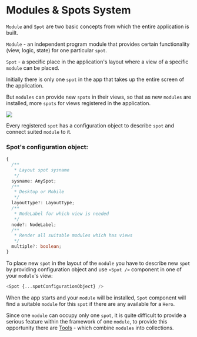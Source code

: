# Modules & Spots System

`Module` and `Spot` are two basic concepts from which the entire application is built.

`Module` - an independent program module that provides certain functionality (view, logic, state) for one particular `spot`.

`Spot` - a specific place in the application's layout where a view of a specific `module` can be placed.

Initially there is only one `spot` in the app that takes up the entire screen of the application.

But `modules` can provide new `spots` in their views, so that as new `modules` are installed, more `spots` for views registered in the application.

![](../../../assets/docs2019-11-20-23-56-38.png)

Every registered `spot` has a configuration object to describe `spot` and connect suited `module` to it.

### Spot's configuration object:

```typescript
{
  /**
   * Layout spot sysname
   */
  sysname: AnySpot;
  /**
   * Desktop or Mobile
   */
  layoutType?: LayoutType;
  /**
   * NodeLabel for which view is needed
   */
  node?: NodeLabel;
  /**
   * Render all suitable modules which has views
   */
  multiple?: boolean;
}
```

To place new `spot` in the layout of the `module` you have to describe new `spot` by providing configuration object and use `<Spot />` component in one of your `module`'s view:

```typescript
<Spot {...spotConfigurationObject} />
```

When the app starts and your `module` will be installed, `Spot` component will find a suitable `module` for this `spot` if there are any available for a `Hero`.

Since one `module` can occupy only one `spot`, it is quite difficult to provide a serious feature within the framework of one `module`, to provide this opportunity there are [Tools]() - which combine `modules` into collections.
